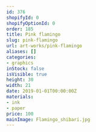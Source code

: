 ```yaml
---
id: 376
shopifyId: 0
shopifyOptionId: 0
order: 185
title: Pink flamingo
slug: pink-flamingo
url: art-works/pink-flamingo
aliases: []
categories:
- graphics
inStock: false
isVisible: true
height: 30
width: 21
date: 2019-01-01T00:00:00Z
materials:
- ink
- paper
price: 100
mainImage: Flamingo_shibari.jpg
---
```

